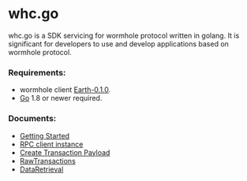 # whc.go

whc.go is a SDK servicing for wormhole protocol written in golang. It is significant for developers to use and develop applications based on wormhole protocol.

### Requirements:

- wormhole client [Earth-0.1.0](https://github.com/copernet/wormhole/releases/tag/Earth-0.1.0-release).
- [Go](http://golang.org/) 1.8 or newer required.

### Documents:

- [Getting Started](https://github.com/copernet/whc.go/blob/master/doc/getting-start.md)
- [RPC client instance](https://github.com/copernet/whc.go/blob/master/doc/create-rpc-instance.md)
- [Create Transaction Payload](https://github.com/copernet/whc.go/blob/master/doc/create-transaction-payload.md)
- [RawTransactions](https://github.com/copernet/whc.go/blob/master/doc/raw-transactions.md)
- [DataRetrieval](https://github.com/copernet/whc.go/blob/master/doc/data-retrieval.md)

